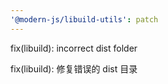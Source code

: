 ```yaml
---
'@modern-js/libuild-utils': patch
---
```


fix(libuild): incorrect dist folder

fix(libuild): 修复错误的 dist 目录
